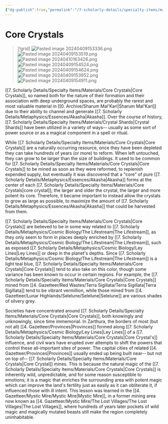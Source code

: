 ```yaml
---
{"dg-publish":true,"permalink":"/7-scholarly-details/specialty-items/materials/core-crystals/","noteIcon":""}
---
```


# Core Crystals 

>[!grid]
>![Pasted image 20240409153336.png](/img/user/x.%20Assets/Attachments/Pasted%20image%2020240409153336.png)
>![Pasted image 20240409153519.png](/img/user/x.%20Assets/Attachments/Pasted%20image%2020240409153519.png)
>![Pasted image 20240410163426.png](/img/user/x.%20Assets/Attachments/Pasted%20image%2020240410163426.png)
>![Pasted image 20240409154524.png](/img/user/x.%20Assets/Attachments/Pasted%20image%2020240409154524.png)
>![Pasted image 20240409154624.png](/img/user/x.%20Assets/Attachments/Pasted%20image%2020240409154624.png)
>![Pasted image 20240409153952.png](/img/user/x.%20Assets/Attachments/Pasted%20image%2020240409153952.png)
>![Pasted image 20240409154911.png](/img/user/x.%20Assets/Attachments/Pasted%20image%2020240409154911.png)

[[7. Scholarly Details/Specialty Items/Materials/Core Crystals\|Core Crystals]], so named both for the nature of their formation and their association with deep underground spaces, are probably the rarest and most valuable material in [[0. Archive/Sharum Mal'Kari\|Sharum Mal'Kari]] due to their ability to channel and generate [[7. Scholarly Details/Metaphysics/Essences/Akasha\|Akasha]]. Over the course of history, [[7. Scholarly Details/Specialty Items/Materials/Crystal Shards\|Crystal Shards]] have been utilized in a variety of ways-- usually as some sort of power source or as a magical component in a spell or ritual.

While [[7. Scholarly Details/Specialty Items/Materials/Core Crystals\|Core Crystals]] are a naturally occurring resource, once they have been depleted they can take hundreds of years (or more) to reform. When left untouched, they can grow to be larger than the size of buildings. It used to be common for [[7. Scholarly Details/Specialty Items/Materials/Core Crystals\|Core Crystals]] to be mined as soon as they were reformed, to replenish expended supply, but eventually it was discovered that a "core" of pure [[7. Scholarly Details/Metaphysics/Essences/Akasha\|Akasha]] forms at the center of each [[7. Scholarly Details/Specialty Items/Materials/Core Crystals\|core crystal]]; the larger and older the crystal, the larger and more potent its core. Therefore, it became important to instead allow the crystals to grow as large as possible, to maximize the amount of [[7. Scholarly Details/Metaphysics/Essences/Akasha\|Akasha]] that could be harvested from them.  

[[7. Scholarly Details/Specialty Items/Materials/Core Crystals\|Core Crystals]] are believed to be in some way related to [[7. Scholarly Details/Metaphysics/Cosmic Biology/The Lifestream\|The Lifestream]], as they only seem to form in places deeply enriched by [[7. Scholarly Details/Metaphysics/Cosmic Biology/The Lifestream\|The Lifestream]], such as exposed [[7. Scholarly Details/Metaphysics/Cosmic Biology/Ley Lines\|Ley Lines]] or deep in the planet's depths. Since [[7. Scholarly Details/Metaphysics/Cosmic Biology/The Lifestream\|The Lifestream]] is a light teal blue, [[7. Scholarly Details/Specialty Items/Materials/Core Crystals\|Core Crystals]] tend to also take on this color, though some variance has been known to occur in certain regions. For example, the [[7. Scholarly Details/Specialty Items/Materials/Core Crystals\|Core Crystals]] mined from [[4. Gazetteer/Red Wastes/Terra Sigillata/Terra Sigillata\|Terra Sigillata]] tend to be vibrant vermillion, while those mined from [[4. Gazetteer/Lunar Highlands/Selelune/Selelune\|Selelune]] are various shades of silvery grey.  

Societies have concentrated around [[7. Scholarly Details/Specialty Items/Materials/Core Crystals\|Core Crystals]], both knowingly and unknowingly, since time immemorial. In Zarthura, the borders of most (but not all) [[4. Gazetteer/Provinces\|Provinces]] formed along [[7. Scholarly Details/Metaphysics/Cosmic Biology/Ley Lines\|Ley Lines]] of a [[7. Scholarly Details/Specialty Items/Materials/Core Crystals\|Core Crystal's]] influence, and civil wars have erupted over attempts to shift the powers that control these all-important sites of power. The capital cities of related [[4. Gazetteer/Provinces\|Provinces]] usually ended up being built near-- but not on top of-- [[7. Scholarly Details/Specialty Items/Materials/Core Crystals\|Core Crystal]] mines. This is because the natural magic of the [[7. Scholarly Details/Specialty Items/Materials/Core Crystals\|Core Crystals]] is inherently wild, unpredictable, and for some reason susceptible to emotions; it is a magic that enriches the surrounding area with potent magic which can improve the land's fertility just as easily as it can obliterate it, if influenced those with ill intent. This lesson was learned in the [[4. Gazetteer/Mystic Mire/Mystic Mire\|Mystic Mire]], in a former mining area now known as [[4. Gazetteer/Mystic Mire/The Lost Villages/The Lost Villages\|The Lost Villages]], where hundreds of years later pockets of wild magic and magically mutated beasts still make the region completely uninhabitable. 


